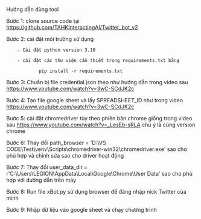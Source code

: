 Hướng dẫn dùng tool

Bước 1: clone source code tại https://github.com/TAHKInteractingAI/Twitter_bot_v2

Bước 2: cài đặt môi trường sử dụng 

        - Cài đặt python version 3.10
        
        - cài đặt các thư viện cần thiết trong requirements.txt bằng 
                
                pip install -r requirements.txt
                
Bước 3: Chuẩn bị file credential.json theo như hướng dẫn trong video sau https://www.youtube.com/watch?v=3wC-SCdJK2c

Bước 4: Tạo file google sheet và lấy SPREADSHEET_ID như trong video https://www.youtube.com/watch?v=3wC-SCdJK2c

Bước 5: cài đặt chromedriver tùy theo phiên bản chrome giống trong video sau https://www.youtube.com/watch?v=_LesEb-sRLA chú ý là cùng version chrome

Bước 6: Thay đổi path_browser = 'D:\\VS CODE\\Test\\venv\\Scripts\\chromedriver-win32\\chromedriver.exe' sao cho phù hợp và chỉnh sửa sao cho driver hoạt động

Bước 7: Thay đổi user_data_dir = r'C:\Users\LEGION\AppData\Local\Google\Chrome\User Data' sao cho phù hợp với dường dẫn trên máy

Bước 8: Run file xBot.py sử dụng browser để đăng nhập nick Twitter của mình

Bước 9: Nhập dữ liệu vào google sheet và chạy chương trình
